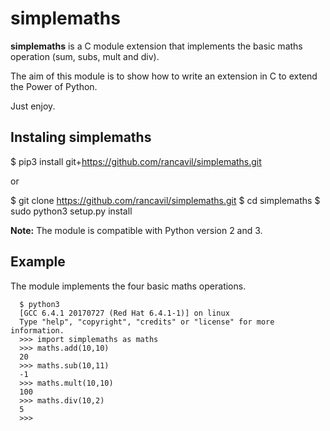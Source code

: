 # simplemaths

**simplemaths** is a C module extension that implements the basic maths operation (sum, subs, mult and div).

The aim of this module is to show how to write an extension in C to extend the Power of Python.

Just enjoy.

## Instaling simplemaths

  $ pip3 install git+https://github.com/rancavil/simplemaths.git

or

 $ git clone https://github.com/rancavil/simplemaths.git
 $ cd simplemaths
 $ sudo python3 setup.py install

**Note:** The module is compatible with Python version 2 and 3.

## Example

The module implements the four basic maths operations.

      $ python3
      [GCC 6.4.1 20170727 (Red Hat 6.4.1-1)] on linux
      Type "help", "copyright", "credits" or "license" for more information.
      >>> import simplemaths as maths
      >>> maths.add(10,10)
      20
      >>> maths.sub(10,11)
      -1
      >>> maths.mult(10,10)
      100
      >>> maths.div(10,2)
      5
      >>>


